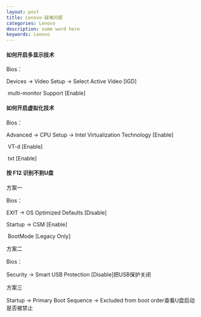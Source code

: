 ```yaml
---
layout: post
title: Lenovo-疑难问题
categories: Lenovo
description: some word here
keywords: Lenovo
---
```



#### 如何开启多显示技术

Bios：

Devices → Video Setup → Select Active Video [IGD]

​                                               multi-monitor Support [Enable]

#### 如何开启虚拟化技术

Bios：

Advanced → CPU Setup → Intel Virtualization Technology [Enable]

​                                                VT-d [Enable]

​                                                txt [Enable]

#### 按 F12 识别不到U盘

方案一

Bios：

EXIT → OS Optimized Defaults [Disable]

Startup → CSM [Enable]

​                    BootMode [Legacy Only]

方案二

Bios：

Security → Smart USB Protection [Disable]把USB保护关闭

方案三

Startup → Primary Boot Sequence → Excluded from boot order查看U盘启动是否被禁止